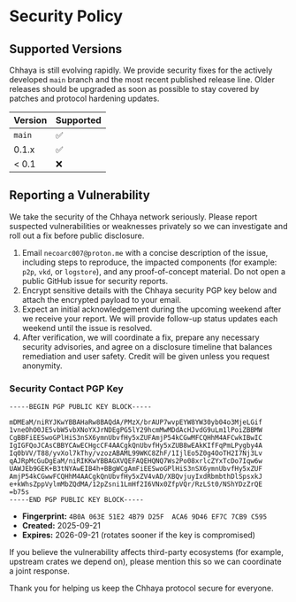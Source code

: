# Security Policy

## Supported Versions

Chhaya is still evolving rapidly. We provide security fixes for the actively
developed `main` branch and the most recent published release line. Older
releases should be upgraded as soon as possible to stay covered by patches and
protocol hardening updates.

| Version | Supported          |
| ------- | ------------------ |
| `main`  | :white_check_mark: |
| 0.1.x   | :white_check_mark: |
| < 0.1   | :x:                |

## Reporting a Vulnerability

We take the security of the Chhaya network seriously. Please report suspected
vulnerabilities or weaknesses privately so we can investigate and roll out a
fix before public disclosure.

1. Email `necoarc007@proton.me` with a concise description of the issue,
   including steps to reproduce, the impacted components (for example: `p2p`,
   `vkd`, or `logstore`), and any proof-of-concept material. Do not open a
   public GitHub issue for security reports.
2. Encrypt sensitive details with the Chhaya security PGP key below and attach
   the encrypted payload to your email.
3. Expect an initial acknowledgement during the upcoming weekend after we
   receive your report. We will provide follow-up status updates each weekend
   until the issue is resolved.
4. After verification, we will coordinate a fix, prepare any necessary security
   advisories, and agree on a disclosure timeline that balances remediation and
   user safety. Credit will be given unless you request anonymity.

### Security Contact PGP Key

```
-----BEGIN PGP PUBLIC KEY BLOCK-----

mDMEaM/niRYJKwYBBAHaRw8BAQdA/PMzX/brAUP7wvpEYW8YW30yb04o3MjeLGif
1vneOhO0JE5vbW5vbXNoYXJrNDEgPG5lY29hcmMwMDdAcHJvdG9uLm1lPoiZBBMW
CgBBFiEESwoGPlHiS3nSX6ymnUbvfHy5xZUFAmjP54kCGwMFCQHhM4AFCwkIBwIC
IgIGFQoJCAsCBBYCAwECHgcCF4AACgkQnUbvfHy5xZUB8wEAkKIfFqPmLPygby4A
Iq0bVV/T88/yvXol7kThy/vzozABAML99WKC8ZhF/1IjlEo5Z0g4OoTH2I7Nj3Lv
qAJRpMcGuDgEaM/niRIKKwYBBAGXVQEFAQEHQNQ7Ws2Po08xrlcZYxTcDo7Iqw6w
UAWJEb9GEK+B3tNYAwEIB4h+BBgWCgAmFiEESwoGPlHiS3nSX6ymnUbvfHy5xZUF
AmjP54kCGwwFCQHhM4AACgkQnUbvfHy5xZV4vAD/XBQvjuyIxdRbmbthDlSpsxkJ
e+kWhsZppVylmMbZQdMA/12pZsni1LmHf2I6VNx0ZfpVQr/RzLSt0/NShYDzZrQE
=b75s
-----END PGP PUBLIC KEY BLOCK-----
```

- **Fingerprint:** `4B0A 063E 51E2 4B79 D25F  ACA6 9D46 EF7C 7CB9 C595`
- **Created:** 2025-09-21
- **Expires:** 2026-09-21 (rotates sooner if the key is compromised)

If you believe the vulnerability affects third-party ecosystems (for example,
upstream crates we depend on), please mention this so we can coordinate a joint
response.

Thank you for helping us keep the Chhaya protocol secure for everyone.
